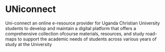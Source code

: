 # UNiconnect
Uni-connect an online e-resource provider for Uganda Christian University students to develop and maintain a digital platform that offers a comprehensive collection ofcourse materials, resources, and study road-maps to support the academic needs of students across various years of study at the University
